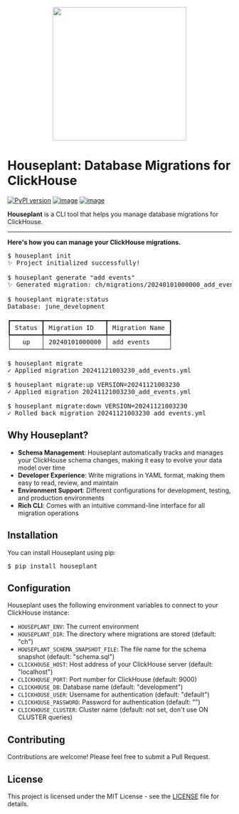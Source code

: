 <p align="center">
   <img src="https://raw.githubusercontent.com/juneHQ/houseplant/refs/heads/master/houseplant.png" width="300">
</p>

# Houseplant: Database Migrations for ClickHouse

[![PyPI version](https://img.shields.io/pypi/v/houseplant.svg)](https://pypi.python.org/pypi/houseplant)
[![image](https://img.shields.io/pypi/l/houseplant.svg)](https://pypi.org/project/houseplant/)
[![image](https://img.shields.io/pypi/pyversions/houseplant.svg)](https://pypi.org/project/houseplant/)

**Houseplant** is a CLI tool that helps you manage database migrations for ClickHouse.

---

**Here's how you can manage your ClickHouse migrations.**

<pre>
$ houseplant init
✨ Project initialized successfully!

$ houseplant generate "add events"
✨ Generated migration: ch/migrations/20240101000000_add_events.yml

$ houseplant migrate:status
Database: june_development

┏━━━━━━━━┳━━━━━━━━━━━━━━━━┳━━━━━━━━━━━━━━━━┓
┃ Status ┃ Migration ID   ┃ Migration Name ┃
┡━━━━━━━━╇━━━━━━━━━━━━━━━━╇━━━━━━━━━━━━━━━━┩
│   up   │ 20240101000000 │ add events     │
└────────┴────────────────┴────────────────┘

$ houseplant migrate
✓ Applied migration 20241121003230_add_events.yml

$ houseplant migrate:up VERSION=20241121003230
✓ Applied migration 20241121003230_add_events.yml

$ houseplant migrate:down VERSION=20241121003230
✓ Rolled back migration 20241121003230_add_events.yml
</pre>

## Why Houseplant?

- **Schema Management**: Houseplant automatically tracks and manages your ClickHouse schema changes, making it easy to evolve your data model over time
- **Developer Experience**: Write migrations in YAML format, making them easy to read, review, and maintain
- **Environment Support**: Different configurations for development, testing, and production environments
- **Rich CLI**: Comes with an intuitive command-line interface for all migration operations

## Installation

You can install Houseplant using pip:

<pre>
$ pip install houseplant
</pre>

## Configuration

Houseplant uses the following environment variables to connect to your ClickHouse instance:

- `HOUSEPLANT_ENV`: The current environment
- `HOUSEPLANT_DIR`: The directory where migrations are stored (default: "ch")
- `HOUSEPLANT_SCHEMA_SNAPSHOT_FILE`: The file name for the schema snapshot (default: "schema.sql")
- `CLICKHOUSE_HOST`: Host address of your ClickHouse server (default: "localhost")
- `CLICKHOUSE_PORT`: Port number for ClickHouse (default: 9000)
- `CLICKHOUSE_DB`: Database name (default: "development")
- `CLICKHOUSE_USER`: Username for authentication (default: "default")
- `CLICKHOUSE_PASSWORD`: Password for authentication (default: "")
- `CLICKHOUSE_CLUSTER`: Cluster name (default: not set, don't use ON CLUSTER queries)

## Contributing

Contributions are welcome! Please feel free to submit a Pull Request.

## License

This project is licensed under the MIT License - see the [LICENSE](LICENSE) file for details.
